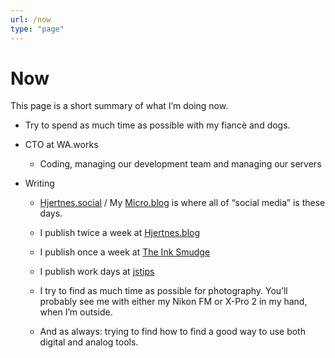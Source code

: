 ```yaml
---
url: /now
type: "page"
---
```


# Now


This page is a short summary of what I&#8217;m doing now.



  * Try to spend as much time as possible with my fiancè and dogs.

  * CTO at WA.works 

      * Coding, managing our development team and managing our servers

  * Writing 

      * [Hjertnes.social][1] / My [Micro.blog][2] is where all of &#8220;social media&#8221; is these days.

      * I publish twice a week at [Hjertnes.blog][3]

      * I publish once a week at [The Ink Smudge][4]

      * I publish work days at [jstips][5]

      * I try to find as much time as possible for photography. You&#8217;ll probably see me with either my Nikon FM or X-Pro 2 in my hand, when I&#8217;m outside. 

      * And as always: trying to find how to find a good way to use both digital and analog tools.



 [1]: https://hjertnes.social

 [2]: https://micro.blog/hjertnes

 [3]: https://hjertnes.blog

 [4]: https://inksmudge.net

 [5]: https://jstips.blog
